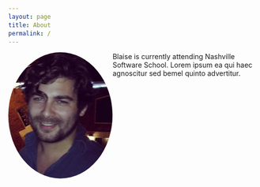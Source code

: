 ```yaml
---
layout: page 
title: About
permalink: /
---
```



<img src="/img/bio_photo.jpg" id="bio_photo"/>
<style>
  img {
    width: 22vw;
    max-width: 260px;
    border-radius: 50%;
    float: left;
    clear: right;
  }
</style>
Blaise is currently attending Nashville Software School. Lorem ipsum ea qui haec agnoscitur sed bemel quinto advertitur.





